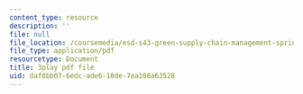 ```yaml
---
content_type: resource
description: ''
file: null
file_location: /coursemedia/esd-s43-green-supply-chain-management-spring-2014/daf8bb076edcade610de7ea108a63528_UBfckR8Ne5c.pdf
file_type: application/pdf
resourcetype: Document
title: 3play pdf file
uid: daf8bb07-6edc-ade6-10de-7ea108a63528
---
```

